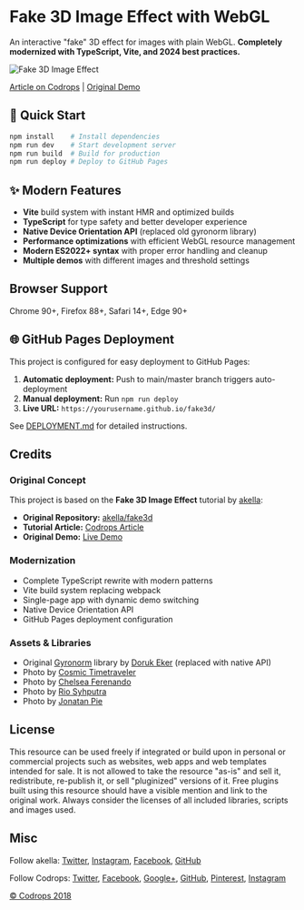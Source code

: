 # Fake 3D Image Effect with WebGL

An interactive "fake" 3D effect for images with plain WebGL. **Completely modernized with TypeScript, Vite, and 2024 best practices.**

![Fake 3D Image Effect](https://tympanus.net/codrops/wp-content/uploads/2019/02/Fake3dEffect_featured1.jpg)

[Article on Codrops](https://tympanus.net/codrops/?p=38413) | [Original Demo](http://tympanus.net/Tutorials/Fake3DEffect/)

## 🚀 Quick Start

```bash
npm install    # Install dependencies
npm run dev    # Start development server
npm run build  # Build for production
npm run deploy # Deploy to GitHub Pages
```

## ✨ Modern Features

- **Vite** build system with instant HMR and optimized builds
- **TypeScript** for type safety and better developer experience  
- **Native Device Orientation API** (replaced old gyronorm library)
- **Performance optimizations** with efficient WebGL resource management
- **Modern ES2022+ syntax** with proper error handling and cleanup
- **Multiple demos** with different images and threshold settings

## Browser Support

Chrome 90+, Firefox 88+, Safari 14+, Edge 90+

## 🌐 GitHub Pages Deployment

This project is configured for easy deployment to GitHub Pages:

1. **Automatic deployment:** Push to main/master branch triggers auto-deployment
2. **Manual deployment:** Run `npm run deploy` 
3. **Live URL:** `https://yourusername.github.io/fake3d/`

See [DEPLOYMENT.md](DEPLOYMENT.md) for detailed instructions.

## Credits

### Original Concept
This project is based on the **Fake 3D Image Effect** tutorial by [akella](https://github.com/akella):
- **Original Repository:** [akella/fake3d](https://github.com/akella/fake3d)
- **Tutorial Article:** [Codrops Article](https://tympanus.net/codrops/?p=38413)
- **Original Demo:** [Live Demo](http://tympanus.net/Tutorials/Fake3DEffect/)

### Modernization
- Complete TypeScript rewrite with modern patterns
- Vite build system replacing webpack
- Single-page app with dynamic demo switching
- Native Device Orientation API
- GitHub Pages deployment configuration

### Assets & Libraries
*   Original [Gyronorm](https://github.com/dorukeker/gyronorm.js/) library by [Doruk Eker](http://dorukeker.com) (replaced with native API)
*   Photo by [Cosmic Timetraveler](https://unsplash.com/photos/YK_8mABhrtc)
*   Photo by [Chelsea Ferenando](https://unsplash.com/photos/WJRZNL7rDF8)
*   Photo by [Rio Syhputra](https://unsplash.com/photos/JnOHvMgw_Jo)
*   Photo by [Jonatan Pie](https://unsplash.com/photos/3l3RwQdHRHg)

## License
This resource can be used freely if integrated or build upon in personal or commercial projects such as websites, web apps and web templates intended for sale. It is not allowed to take the resource "as-is" and sell it, redistribute, re-publish it, or sell "pluginized" versions of it. Free plugins built using this resource should have a visible mention and link to the original work. Always consider the licenses of all included libraries, scripts and images used.

## Misc

Follow akella: [Twitter](https://twitter.com/akella), [Instagram](http://instagram.com/akella_), [Facebook](https://facebook.com/akella), [GitHub](https://github.com/akella) 

Follow Codrops: [Twitter](http://www.twitter.com/codrops), [Facebook](http://www.facebook.com/codrops), [Google+](https://plus.google.com/101095823814290637419), [GitHub](https://github.com/codrops), [Pinterest](http://www.pinterest.com/codrops/), [Instagram](https://www.instagram.com/codropsss/)


[© Codrops 2018](http://www.codrops.com)
